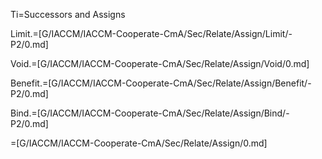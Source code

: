 Ti=Successors and Assigns

Limit.=[G/IACCM/IACCM-Cooperate-CmA/Sec/Relate/Assign/Limit/-P2/0.md]

Void.=[G/IACCM/IACCM-Cooperate-CmA/Sec/Relate/Assign/Void/0.md]

Benefit.=[G/IACCM/IACCM-Cooperate-CmA/Sec/Relate/Assign/Benefit/-P2/0.md]

Bind.=[G/IACCM/IACCM-Cooperate-CmA/Sec/Relate/Assign/Bind/-P2/0.md]

=[G/IACCM/IACCM-Cooperate-CmA/Sec/Relate/Assign/0.md]
